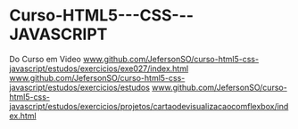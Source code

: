 # Curso-HTML5---CSS---JAVASCRIPT
Do Curso em Video 
www.github.com/JefersonSO/curso-html5-css-javascript/estudos/exercicios/exe027/index.html
www.github.com/JefersonSO/curso-html5-css-javascript/estudos/exercicios/estudos
www.github.com/JefersonSO/curso-html5-css-javascript/estudos/exercicios/projetos/cartaodevisualizacaocomflexbox/index.html
